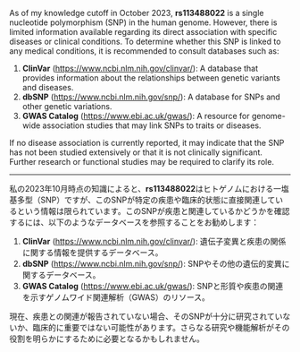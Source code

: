 As of my knowledge cutoff in October 2023, **rs113488022** is a single nucleotide polymorphism (SNP) in the human genome. However, there is limited information available regarding its direct association with specific diseases or clinical conditions. To determine whether this SNP is linked to any medical conditions, it is recommended to consult databases such as:

1. **ClinVar** (https://www.ncbi.nlm.nih.gov/clinvar/): A database that provides information about the relationships between genetic variants and diseases.
2. **dbSNP** (https://www.ncbi.nlm.nih.gov/snp/): A database for SNPs and other genetic variations.
3. **GWAS Catalog** (https://www.ebi.ac.uk/gwas/): A resource for genome-wide association studies that may link SNPs to traits or diseases.

If no disease association is currently reported, it may indicate that the SNP has not been studied extensively or that it is not clinically significant. Further research or functional studies may be required to clarify its role.

---

私の2023年10月時点の知識によると、**rs113488022**はヒトゲノムにおける一塩基多型（SNP）ですが、このSNPが特定の疾患や臨床的状態に直接関連しているという情報は限られています。このSNPが疾患と関連しているかどうかを確認するには、以下のようなデータベースを参照することをお勧めします：

1. **ClinVar** (https://www.ncbi.nlm.nih.gov/clinvar/): 遺伝子変異と疾患の関係に関する情報を提供するデータベース。
2. **dbSNP** (https://www.ncbi.nlm.nih.gov/snp/): SNPやその他の遺伝的変異に関するデータベース。
3. **GWAS Catalog** (https://www.ebi.ac.uk/gwas/): SNPと形質や疾患の関連を示すゲノムワイド関連解析（GWAS）のリソース。

現在、疾患との関連が報告されていない場合、そのSNPが十分に研究されていないか、臨床的に重要ではない可能性があります。さらなる研究や機能解析がその役割を明らかにするために必要となるかもしれません。
